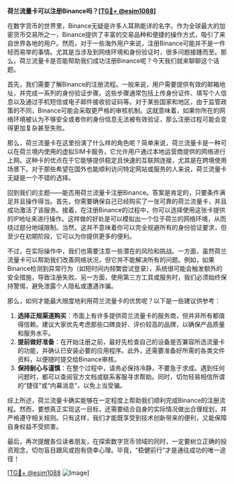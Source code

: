 **荷兰流量卡可以注册Binance吗？[[TG💪+ @esim1088](https://t.me/s/esim1088)]**

在数字货币的世界里，Binance无疑是许多人耳熟能详的名字。作为全球最大的加密货币交易所之一，Binance提供了丰富的交易品种和便捷的操作方式，吸引了来自世界各地的用户。然而，对于一些海外用户来说，注册Binance可能并不是一件轻而易举的事情。尤其是当涉及到网络环境和身份验证时，很多问题接踵而至。那么，荷兰流量卡是否能帮助我们成功注册Binance呢？今天我们就来聊聊这个话题。

首先，我们需要了解Binance的注册流程。一般来说，用户需要提供有效的邮箱地址，并完成一系列的身份验证步骤。这些步骤通常包括上传身份证件、填写个人信息以及通过手机短信或电子邮件接收验证码等。对于某些国家和地区，由于监管政策的不同，Binance可能会采取更严格的审核机制。这就意味着，如果你所在的网络环境被认为不够安全或者你的身份信息无法被有效验证，那么注册过程可能会变得更加复杂甚至失败。

那么，荷兰流量卡在这里扮演了什么样的角色呢？简单来说，荷兰流量卡是一种可以在荷兰境内使用的虚拟SIM卡服务，它允许用户通过本地运营商提供的网络进行上网。这种卡的优点在于它能够提供稳定且快速的互联网连接，尤其是在跨境使用场景下。对于那些希望在国外也能顺利访问特定网站或服务的人来说，荷兰流量卡无疑是一个不错的选择。

回到我们的主题——能否用荷兰流量卡注册Binance。答案是肯定的，只要条件满足并且操作得当。首先，你需要确保自己已经购买了一张可靠的荷兰流量卡，并且成功激活了该服务。接着，在注册Binance的过程中，你可以选择使用这张卡提供的IP地址来进行操作。这样做的好处是可以模拟出一个位于荷兰的网络环境，从而绕过部分地域限制。当然，这并不意味着你可以完全规避所有的身份验证要求，但至少在初期阶段，它可以为你提供更多的便利。

不过，在实际操作中，我们也需要注意一些潜在的风险和挑战。一方面，虽然荷兰流量卡可以帮助我们改善网络状况，但它并不能解决所有的问题。例如，如果Binance检测到异常行为（如短时间内频繁尝试登录），系统很可能会触发额外的安全措施，导致注册失败。另一方面，使用第三方工具或服务时，我们必须始终保持警惕，避免泄露个人隐私或遭遇诈骗。

那么，如何才能最大限度地利用荷兰流量卡的优势呢？以下是一些建议供参考：

1. **选择正规渠道购买**：市面上有许多提供荷兰流量卡的服务商，但并非所有都值得信赖。建议大家优先考虑那些口碑良好、评价较高的品牌，以确保产品质量和服务水平。
2. **提前做好准备**：在开始注册之前，最好先检查自己的设备是否兼容所选流量卡的功能，并确认已安装必要的应用程序。此外，还需要准备好所需的各类文件资料，以便随时提交给Binance审核。
3. **保持耐心与谨慎**：在整个过程中，请务必保持冷静，不要急于求成。遇到任何问题时，都可以查阅官方文档或联系客服寻求帮助。同时，切勿轻易相信所谓的“捷径”或“内幕消息”，以免上当受骗。

综上所述，荷兰流量卡确实能够在一定程度上帮助我们顺利完成Binance的注册流程。然而，要想真正实现这一目标，还需要结合自身的实际情况做出合理规划，并严格遵守相关规则。只有这样，我们才能既享受到技术创新带来的便利，又能保障自身权益不受损害。

最后，再次提醒各位读者朋友，在探索数字货币领域的同时，一定要树立正确的投资观念，切勿盲目跟风或抱有侥幸心理。毕竟，“稳健前行”才是通往成功的唯一途径！

[[TG💪+ @esim1088](https://t.me/s/esim1088) ![Image](https://i.postimg.cc/4NQfJmqS/Snipaste-2025-05-13-00-14-12.png)]